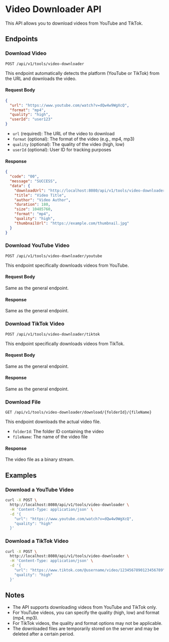 # Video Downloader API

This API allows you to download videos from YouTube and TikTok.

## Endpoints

### Download Video

```
POST /api/v1/tools/video-downloader
```

This endpoint automatically detects the platform (YouTube or TikTok) from the URL and downloads the video.

#### Request Body

```json
{
  "url": "https://www.youtube.com/watch?v=dQw4w9WgXcQ",
  "format": "mp4",
  "quality": "high",
  "userId": "user123"
}
```

- `url` (required): The URL of the video to download
- `format` (optional): The format of the video (e.g., mp4, mp3)
- `quality` (optional): The quality of the video (high, low)
- `userId` (optional): User ID for tracking purposes

#### Response

```json
{
  "code": "00",
  "message": "SUCCESS",
  "data": {
    "downloadUrl": "http://localhost:8080/api/v1/tools/video-downloader/download/abc123/video.mp4",
    "title": "Video Title",
    "author": "Video Author",
    "duration": 180,
    "size": 10485760,
    "format": "mp4",
    "quality": "high",
    "thumbnailUrl": "https://example.com/thumbnail.jpg"
  }
}
```

### Download YouTube Video

```
POST /api/v1/tools/video-downloader/youtube
```

This endpoint specifically downloads videos from YouTube.

#### Request Body

Same as the general endpoint.

#### Response

Same as the general endpoint.

### Download TikTok Video

```
POST /api/v1/tools/video-downloader/tiktok
```

This endpoint specifically downloads videos from TikTok.

#### Request Body

Same as the general endpoint.

#### Response

Same as the general endpoint.

### Download File

```
GET /api/v1/tools/video-downloader/download/{folderId}/{fileName}
```

This endpoint downloads the actual video file.

- `folderId`: The folder ID containing the video
- `fileName`: The name of the video file

#### Response

The video file as a binary stream.

## Examples

### Download a YouTube Video

```bash
curl -X POST \
  http://localhost:8080/api/v1/tools/video-downloader \
  -H 'Content-Type: application/json' \
  -d '{
    "url": "https://www.youtube.com/watch?v=dQw4w9WgXcQ",
    "quality": "high"
  }'
```

### Download a TikTok Video

```bash
curl -X POST \
  http://localhost:8080/api/v1/tools/video-downloader \
  -H 'Content-Type: application/json' \
  -d '{
    "url": "https://www.tiktok.com/@username/video/1234567890123456789",
    "quality": "high"
  }'
```

## Notes

- The API supports downloading videos from YouTube and TikTok only.
- For YouTube videos, you can specify the quality (high, low) and format (mp4, mp3).
- For TikTok videos, the quality and format options may not be applicable.
- The downloaded files are temporarily stored on the server and may be deleted after a certain period.
